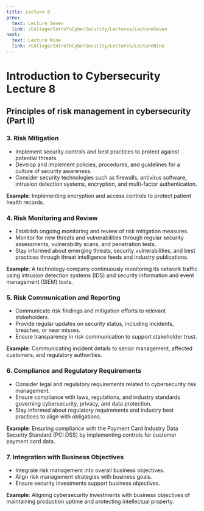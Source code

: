 ```yaml
---
title: Lecture 8
prev:
  text: Lecture Seven
  link: /College/IntroToCyberSecurity/Lectures/LectureSeven
next:
  text: Lecture Nine
  link: /College/IntroToCyberSecurity/Lectures/LectureNine
---
```


# Introduction to Cybersecurity Lecture 8

## Principles of risk management in cybersecurity (Part II)

### 3. Risk Mitigation

- Implement security controls and best practices to protect against potential threats.
- Develop and implement policies, procedures, and guidelines for a culture of security awareness.
- Consider security technologies such as firewalls, antivirus software, intrusion detection systems, encryption, and multi-factor authentication.

**Example**: Implementing encryption and access controls to protect patient health records.

### 4. Risk Monitoring and Review

- Establish ongoing monitoring and review of risk mitigation measures.
- Monitor for new threats and vulnerabilities through regular security assessments, vulnerability scans, and penetration tests.
- Stay informed about emerging threats, security vulnerabilities, and best practices through threat intelligence feeds and industry publications.

**Example**: A technology company continuously monitoring its network traffic using intrusion detection systems (IDS) and security information and event management (SIEM) tools.

### 5. Risk Communication and Reporting

- Communicate risk findings and mitigation efforts to relevant stakeholders.
- Provide regular updates on security status, including incidents, breaches, or near misses.
- Ensure transparency in risk communication to support stakeholder trust.

**Example**: Communicating incident details to senior management, affected customers, and regulatory authorities.

### 6. Compliance and Regulatory Requirements

- Consider legal and regulatory requirements related to cybersecurity risk management.
- Ensure compliance with laws, regulations, and industry standards governing cybersecurity, privacy, and data protection.
- Stay informed about regulatory requirements and industry best practices to align with obligations.

**Example**: Ensuring compliance with the Payment Card Industry Data Security Standard (PCI DSS) by implementing controls for customer payment card data.

### 7. Integration with Business Objectives

- Integrate risk management into overall business objectives.
- Align risk management strategies with business goals.
- Ensure security investments support business objectives.

**Example**: Aligning cybersecurity investments with business objectives of maintaining production uptime and protecting intellectual property.
